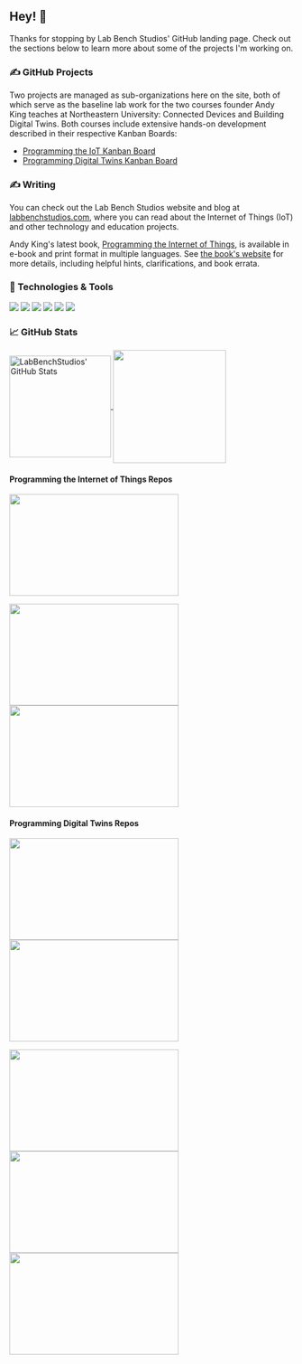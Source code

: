 ## Hey! 👋

Thanks for stopping by Lab Bench Studios' GitHub landing page. Check out the sections below to learn more about some of the projects I'm working on.

### &#x270d; GitHub Projects

Two projects are managed as sub-organizations here on the site, both of which serve as the baseline lab work for the two courses founder Andy King teaches at Northeastern University: Connected Devices and Building Digital Twins. Both courses include extensive hands-on development described in their respective Kanban Boards:
- [Programming the IoT Kanban Board](https://github.com/orgs/programming-the-iot/projects/5)
- [Programming Digital Twins Kanban Board](https://github.com/orgs/programming-digital-twins/projects/1)

### &#x270d; Writing

You can check out the Lab Bench Studios website and blog at [labbenchstudios.com](https://labbenchstudios.com), where you can read about the Internet of Things (IoT) and other technology and education projects.

Andy King's latest book, [Programming the Internet of Things](https://learning.oreilly.com/library/view/programming-the-internet/9781492081401/), is available in e-book and print format in multiple languages. See [the book's website](https://labbenchstudios.com/programming-the-iot-book/) for more details, including helpful hints, clarifications, and book errata.

### 🔧 Technologies & Tools

![](https://img.shields.io/badge/OS-Linux-informational?style=flat&logo=linux&logoColor=white&color=2bbc8a)
![](https://img.shields.io/badge/Code-Python-informational?style=flat&logo=python&logoColor=white&color=2bbc8a)
![](https://img.shields.io/badge/Code-Java-informational?style=flat&logo=java&logoColor=white&color=2bbc8a)
![](https://img.shields.io/badge/Editor-Eclipse-informational?style=flat&logo=eclipse&logoColor=white&color=2bbc8a)
![](https://img.shields.io/badge/Editor-VSCode-informational?style=flat&logo=vscode&logoColor=white&color=2bbc8a)
![](https://img.shields.io/badge/Shell-Bash-informational?style=flat&logo=gnu-bash&logoColor=white&color=2bbc8a)

### &#x1f4c8; GitHub Stats

<a href="https://github.com/LabBenchStudios/LabBenchStudios">
  <img align="center" height="180" src="https://github-readme-stats-sigma-five.vercel.app/api?username=LabBenchStudios&layout=compact&langs_count=10&show_icons=true&line_height=27&count_private=true&include_orgs=true&title_color=ffffff&text_color=c9cacc&icon_color=2bbc8a&bg_color=1d1f21" alt="LabBenchStudios' GitHub Stats" />
</a>
<a href="https://github.com/LabBenchStudios/LabBenchStudios">
  <img align="center" height="200" src="https://github-readme-stats.vercel-sigma-five.app/api/top-langs/?username=LabBenchStudios&show_icons=true&include_all_commits=true&count_private=true&include_orgs=true" />
</a>

<p></p>

#### Programming the Internet of Things Repos

<a href="https://github.com/orgs/programming-the-iot/projects/5">
  <img align="center" height="180" width="300" src="https://github-readme-stats-sigma-five.vercel.app/api/pin/?username=programming-the-iot&repo=book-exercise-tasks&layout=compact&langs_count=10&title_color=ffffff&text_color=c9cacc&icon_color=2bbc8a&bg_color=1d1f21" />
</a>
<p></p>
<a href="https://github.com/programming-the-iot/python-components">
  <img align="center" height="180" width="300" src="https://github-readme-stats-sigma-five.vercel.app/api/pin/?username=programming-the-iot&repo=python-components&layout=compact&langs_count=10&title_color=ffffff&text_color=c9cacc&icon_color=2bbc8a&bg_color=1d1f21" />
</a>
<a href="https://github.com/programming-the-iot/java-components">
  <img align="center" height="180" width="300" src="https://github-readme-stats-sigma-five.vercel.app/api/pin/?username=programming-the-iot&repo=java-components&layout=compact&langs_count=10&title_color=ffffff&text_color=c9cacc&icon_color=2bbc8a&bg_color=1d1f21" />
</a>

#### Programming Digital Twins Repos

<a href="https://github.com/orgs/programming-digital-twins/projects/1">
  <img align="center" height="180" width="300" src="https://github-readme-stats-sigma-five.vercel.app/api/pin/?username=programming-digital-twins&repo=pdt-exercise-tasks&layout=compact&langs_count=10&title_color=ffffff&text_color=c9cacc&icon_color=2bbc8a&bg_color=1d1f21" />
</a>
<a href="https://github.com/programming-digital-twins/pdt-exercise-docs)">
  <img align="center" height="180" width="300" src="https://github-readme-stats-sigma-five.vercel.app/api/pin/?username=programming-digital-twins&repo=pdt-exercise-docs&layout=compact&langs_count=10&title_color=ffffff&text_color=c9cacc&icon_color=2bbc8a&bg_color=1d1f21" />
</a>
<p></p>
<a href="https://github.com/programming-digital-twins/pdt-edge-components">
  <img align="center" height="180" width="300" src="https://github-readme-stats-sigma-five.vercel.app/api/pin/?username=programming-digital-twins&repo=pdt-edge-components&layout=compact&langs_count=10&title_color=ffffff&text_color=c9cacc&icon_color=2bbc8a&bg_color=1d1f21" />
</a>
<a href="https://github.com/programming-digital-twins/pdt-cfw-components">
  <img align="center" height="180" width="300" src="https://github-readme-stats-sigma-five.vercel.app/api/pin/?username=programming-digital-twins&repo=pdt-cfw-components&layout=compact&langs_count=10&title_color=ffffff&text_color=c9cacc&icon_color=2bbc8a&bg_color=1d1f21" />
</a>
<a href="https://github.com/programming-digital-twins/LabBenchStudios-PDT-Unity)">
  <img align="center" height="180" width="300" src="https://github-readme-stats-sigma-five.vercel.app/api/pin/?username=programming-digital-twins&repo=LabBenchStudios-PDT-Unity&layout=compact&langs_count=10&title_color=ffffff&text_color=c9cacc&icon_color=2bbc8a&bg_color=1d1f21" />
</a>

<!-- links to social media icons -->

<!-- icons with padding -->

[1.1]: http://i.imgur.com/tXSoThF.png (twitter icon with padding)
[2.1]: http://i.imgur.com/0o48UoR.png (github icon with padding)

<!-- icons without padding -->

[1.2]: http://i.imgur.com/wWzX9uB.png (twitter icon without padding)
[2.2]: http://i.imgur.com/9I6NRUm.png (github icon without padding)
[3.2]: https://raw.githubusercontent.com/MartinHeinz/MartinHeinz/master/linkedin-3-16.png (LinkedIn icon without padding)

<!-- links to your social media accounts -->

[1]: https://twitter.com/LabBenchStudios
[2]: https://github.com/LabBenchStudios
[3]: https://www.linkedin.com/company/LabBenchStudios

<!-- Resources -->
<!-- Icons: https://simpleicons.org/ -->
<!-- GitHub Stats: https://github.com/anuraghazra/github-readme-stats -->
<!-- Emojis: https://emojipedia.org/emoji/ -->
<!-- HTML Emojis: https://www.fileformat.info/index.htm -->
<!-- Shields: https://shields.io/ -->
<!-- Awesome GitHub Profile README: https://github.com/abhisheknaiidu/awesome-github-profile-readme -->
<!-- Building a Stunning README For Your GitHub Profile: https://towardsdatascience.com/build-a-stunning-readme-for-your-github-profile-9b80434fe5d7 -->

